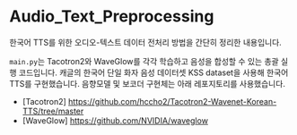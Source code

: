 # Audio_Text_Preprocessing
한국어 TTS를 위한 오디오-텍스트 데이터 전처리 방법을 간단히 정리한 내용입니다.

`main.py`는 Tacotron2와 WaveGlow를 각각 학습하고 음성을 합성할 수 있는 총괄 실행 코드입니다.
캐글의 한국어 단일 화자 음성 데이터셋 KSS dataset을 사용해 한국어 TTS를 구현했습니다. 
음향모델 및 보코더 구현체는 아래 레포지토리를 사용했습니다. 

- [Tacotron2] https://github.com/hccho2/Tacotron2-Wavenet-Korean-TTS/tree/master
- [WaveGlow] https://github.com/NVIDIA/waveglow
